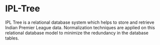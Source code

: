 # IPL-Tree
IPL Tree is a relational database system which helps to store and retrieve Indian Premier League data. Normalization techniques are applied on this relational database model to minimize the redundancy in the database tables.
